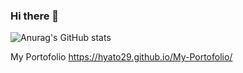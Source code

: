 ### Hi there 👋

![Anurag's GitHub stats](https://github-readme-stats.vercel.app/api?username=Hyato29&show_icons=true&theme=radical)

My Portofolio
https://hyato29.github.io/My-Portofolio/
